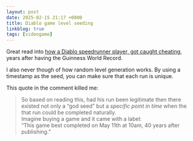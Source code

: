 ```yaml
---
layout: post
date: 2025-02-15 21:17 +0800
title: Diablo game level seeding
linkblog: true
tags: [videogame]
---
```


Great read into [how a Diablo speedrunner player, got caught cheating](https://arstechnica.com/gaming/2025/02/the-diablo-hackers-that-debunked-a-record-speedrun/), years after having the Guinness World Record. 

I also never though of how random level generation works. By using a timestamp as the seed, you can make sure that each run is unique. 

This quote in the comment killed me:
> So based on reading this, had his run been legitimate then there existed not only a “god seed” but a _specific point in time_ when the that run could be completed naturally.  
> Imagine buying a game and it came with a label:  
> “This game best completed on May 11th at 10am, 40 years after publishing.”